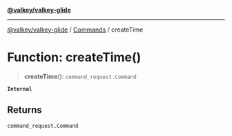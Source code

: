 [**@valkey/valkey-glide**](../../README.md)

***

[@valkey/valkey-glide](../../modules.md) / [Commands](../README.md) / createTime

# Function: createTime()

> **createTime**(): `command_request.Command`

**`Internal`**

## Returns

`command_request.Command`
